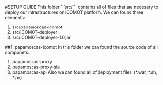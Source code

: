 #SETUP GUIDE
This folder ´´´src/´´´ contains all of files that are necesary to deploy our infrastructures on iCOMOT platform.
We can found three elements: 
1. src/papamoscas-icomot
2. src/iCOMOT-deployer
3. src/iCOMOT-deployer-1.0.jar

##1. papamoscas-icomot
In this folder we can found the source code of all componets.
1. papamoscas-proxy
2. papamoscas-proxy-sla
3. papamoscas-api 
Also we can found all of deployment files. (*.war, *.sh, *.py)

